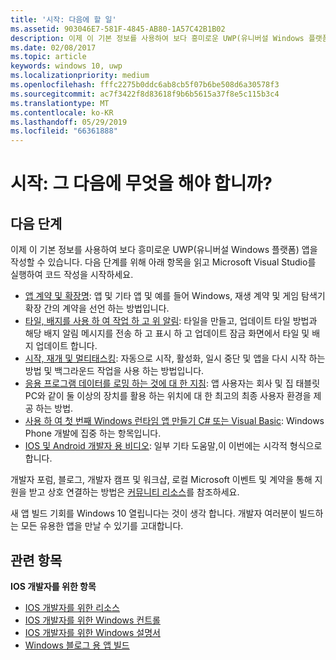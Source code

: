 ```yaml
---
title: '시작: 다음에 할 일'
ms.assetid: 903046E7-581F-4845-AB80-1A57C42B1B02
description: 이제 이 기본 정보를 사용하여 보다 흥미로운 UWP(유니버설 Windows 플랫폼) 앱을 작성할 수 있습니다.
ms.date: 02/08/2017
ms.topic: article
keywords: windows 10, uwp
ms.localizationpriority: medium
ms.openlocfilehash: fffc2275b0ddc6ab8cb5f07b6be508d6a30578f3
ms.sourcegitcommit: ac7f3422f8d83618f9b6b5615a37f8e5c115b3c4
ms.translationtype: MT
ms.contentlocale: ko-KR
ms.lasthandoff: 05/29/2019
ms.locfileid: "66361888"
---
```

# <a name="getting-started-what-next"></a>시작: 그 다음에 무엇을 해야 합니까?


## <a name="next-steps"></a>다음 단계

이제 이 기본 정보를 사용하여 보다 흥미로운 UWP(유니버설 Windows 플랫폼) 앱을 작성할 수 있습니다. 다음 단계를 위해 아래 항목을 읽고 Microsoft Visual Studio를 실행하여 코드 작성을 시작하세요.

-   [앱 계약 및 확장명](https://docs.microsoft.com/previous-versions/windows/apps/hh464906(v=win.10)): 앱 및 기타 앱 및 예를 들어 Windows, 재생 계약 및 게임 탐색기 확장 간의 계약을 선언 하는 방법입니다.
-   [타일, 배지를 사용 하 여 작업 하 고 위 알림](https://docs.microsoft.com/previous-versions/windows/apps/hh868259(v=win.10)): 타일을 만들고, 업데이트 타일 방법과 해당 배지 알림 메시지를 전송 하 고 표시 하 고 업데이트 잠금 화면에서 타일 및 배지 업데이트 합니다.
-   [시작, 재개 및 멀티태스킹](https://docs.microsoft.com/previous-versions/windows/apps/hh770837(v=win.10)): 자동으로 시작, 활성화, 일시 중단 및 앱을 다시 시작 하는 방법 및 백그라운드 작업을 사용 하는 방법입니다.
-   [응용 프로그램 데이터를 로밍 하는 것에 대 한 지침](https://docs.microsoft.com/windows/uwp/design/app-settings/store-and-retrieve-app-data): 앱 사용자는 회사 및 집 태블릿 PC와 같이 둘 이상의 장치를 활용 하는 위치에 대 한 최고의 최종 사용자 환경을 제공 하는 방법.
-   [사용 하 여 첫 번째 Windows 런타임 앱 만들기 C# 또는 Visual Basic](https://go.microsoft.com/fwlink/p/?LinkID=394138): Windows Phone 개발에 집중 하는 항목입니다.
-   [IOS 및 Android 개발자 용 비디오](https://docs.microsoft.com/previous-versions/windows/apps/dn393982(v=win.10)): 일부 기타 도움말,이 이번에는 시각적 형식으로 합니다.

개발자 포럼, 블로그, 개발자 캠프 및 워크샵, 로컬 Microsoft 이벤트 및 계약을 통해 지원을 받고 상호 연결하는 방법은 [커뮤니티 리소스](https://developer.microsoft.com/en-us/windows/support)를 참조하세요.

새 앱 빌드 기회를 Windows 10 열립니다는 것이 생각 합니다. 개발자 여러분이 빌드하는 모든 유용한 앱을 만날 수 있기를 고대합니다.

## <a name="related-topics"></a>관련 항목

**IOS 개발자를 위한 항목**
* [IOS 개발자를 위한 리소스](https://docs.microsoft.com/previous-versions/windows/apps/jj945493(v=win.10))
* [IOS 개발자를 위한 Windows 컨트롤](https://docs.microsoft.com/previous-versions/windows/apps/dn263255(v=win.10))
* [IOS 개발자를 위한 Windows 설명서](https://docs.microsoft.com/previous-versions/windows/apps/dn263256(v=win.10))
* [Windows 블로그 용 앱 빌드](https://blogs.windows.com/buildingapps/2016/01/27/visual-studio-walkthrough-for-ios-developers/)
